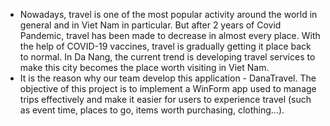 - Nowadays, travel is one of the most popular activity around the world in general and in Viet Nam in particular. But after 2 years of Covid Pandemic, travel has been made to decrease in almost every place. With the help of COVID-19 vaccines, travel is gradually getting it place back to normal. In Da Nang, the current trend is developing travel services to make this city becomes the place worth visiting in Viet Nam. 
-  It is the reason why our team develop this application - DanaTravel. The objective of this project is to implement a WinForm app used to  manage trips effectively and make it easier for users to experience travel (such as event time, places to go, items worth purchasing, clothing...).